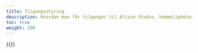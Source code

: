 ```yaml
---
title: Tilgangsstyring
description: Hvordan man får tilganger til Altinn Studio, hemmeligheter og applikasjonslogger.
toc: true
weight: 200
---
```


{{<children description="true" />}}